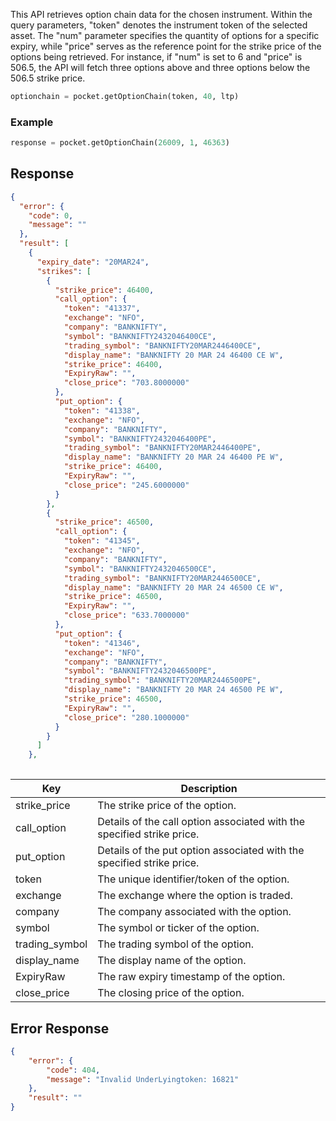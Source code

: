 This API retrieves option chain data for the chosen instrument. Within the query parameters, "token" denotes the instrument token of the selected asset. The "num" parameter specifies the quantity of options for a specific expiry, while "price" serves as the reference point for the strike price of the options being retrieved. For instance, if "num" is set to 6 and "price" is 506.5, the API will fetch three options above and three options below the 506.5 strike price.

```python
optionchain = pocket.getOptionChain(token, 40, ltp)
```

### Example
```python
response = pocket.getOptionChain(26009, 1, 46363)
```


## Response
```json
{
  "error": {
    "code": 0,
    "message": ""
  },
  "result": [
    {
      "expiry_date": "20MAR24",
      "strikes": [
        {
          "strike_price": 46400,
          "call_option": {
            "token": "41337",
            "exchange": "NFO",
            "company": "BANKNIFTY",
            "symbol": "BANKNIFTY2432046400CE",
            "trading_symbol": "BANKNIFTY20MAR2446400CE",
            "display_name": "BANKNIFTY 20 MAR 24 46400 CE W",
            "strike_price": 46400,
            "ExpiryRaw": "",
            "close_price": "703.8000000"
          },
          "put_option": {
            "token": "41338",
            "exchange": "NFO",
            "company": "BANKNIFTY",
            "symbol": "BANKNIFTY2432046400PE",
            "trading_symbol": "BANKNIFTY20MAR2446400PE",
            "display_name": "BANKNIFTY 20 MAR 24 46400 PE W",
            "strike_price": 46400,
            "ExpiryRaw": "",
            "close_price": "245.6000000"
          }
        },
        {
          "strike_price": 46500,
          "call_option": {
            "token": "41345",
            "exchange": "NFO",
            "company": "BANKNIFTY",
            "symbol": "BANKNIFTY2432046500CE",
            "trading_symbol": "BANKNIFTY20MAR2446500CE",
            "display_name": "BANKNIFTY 20 MAR 24 46500 CE W",
            "strike_price": 46500,
            "ExpiryRaw": "",
            "close_price": "633.7000000"
          },
          "put_option": {
            "token": "41346",
            "exchange": "NFO",
            "company": "BANKNIFTY",
            "symbol": "BANKNIFTY2432046500PE",
            "trading_symbol": "BANKNIFTY20MAR2446500PE",
            "display_name": "BANKNIFTY 20 MAR 24 46500 PE W",
            "strike_price": 46500,
            "ExpiryRaw": "",
            "close_price": "280.1000000"
          }
        }
      ]
    },
    
```
| Key             | Description                                                                   |
|-----------------|-------------------------------------------------------------------------------|
| strike_price    | The strike price of the option.                                               |
| call_option     | Details of the call option associated with the specified strike price.       |
| put_option      | Details of the put option associated with the specified strike price.        |
| token           | The unique identifier/token of the option.                                    |
| exchange        | The exchange where the option is traded.                                      |
| company         | The company associated with the option.                                       |
| symbol          | The symbol or ticker of the option.                                           |
| trading_symbol  | The trading symbol of the option.                                             |
| display_name    | The display name of the option.                                               |
| ExpiryRaw       | The raw expiry timestamp of the option.                                       |
| close_price     | The closing price of the option.                                              |



## Error Response
```json
{
    "error": {
        "code": 404,
        "message": "Invalid UnderLyingtoken: 16821"
    },
    "result": ""
}
```